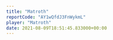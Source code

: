 ```yaml
---
title: "Matroth"
reportCode: "AY1wQfdJ3FnWykmL"
player: "Matroth"
date: 2021-08-09T18:51:45.833000+00:00
---
```


